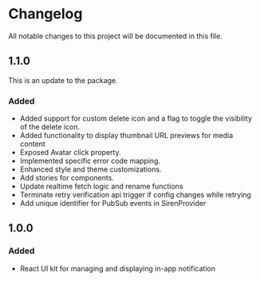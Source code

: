 # Changelog

All notable changes to this project will be documented in this file.

## 1.1.0
This is an update to the package.

### Added

- Added support for custom delete icon and a flag to toggle the visibility of the delete icon.
- Added functionality to display thumbnail URL previews for media content
- Exposed Avatar click property.
- Implemented specific error code mapping.
- Enhanced style and theme customizations. 
- Add stories for components.
- Update realtime fetch logic and rename functions
- Terminate retry verification api trigger if config changes while retrying
- Add unique identifier for PubSub events in SirenProvider


## 1.0.0 

### Added

- React UI kit for managing and displaying in-app notification

